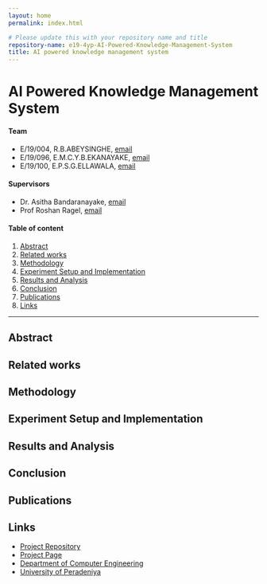 ```yaml
---
layout: home
permalink: index.html

# Please update this with your repository name and title
repository-name: e19-4yp-AI-Powered-Knowledge-Management-System
title: AI powered knowledge management system
---
```


[comment]: # "This is the standard layout for the project, but you can clean this and use your own template"

# AI Powered Knowledge Management System

#### Team

- E/19/004, R.B.ABEYSINGHE, [email](mailto:e19004@eng.pdn.ac.lk)
- E/19/096, E.M.C.Y.B.EKANAYAKE, [email](mailto:e19096@eng.pdn.ac.lk)
- E/19/100, E.P.S.G.ELLAWALA, [email](mailto:e19100@eng.pdn.ac.lk)

#### Supervisors

- Dr. Asitha Bandaranayake, [email](mailto:name@eng.pdn.ac.lk)
- Prof Roshan Ragel, [email](mailto:name@eng.pdn.ac.lk)

#### Table of content

1. [Abstract](#abstract)
2. [Related works](#related-works)
3. [Methodology](#methodology)
4. [Experiment Setup and Implementation](#experiment-setup-and-implementation)
5. [Results and Analysis](#results-and-analysis)
6. [Conclusion](#conclusion)
7. [Publications](#publications)
8. [Links](#links)

---

<!--
DELETE THIS SAMPLE before publishing to GitHub Pages !!!
This is a sample image, to show how to add images to your page. To learn more options, please refer [this](https://projects.ce.pdn.ac.lk/docs/faq/how-to-add-an-image/)
![Sample Image](./images/sample.png)
-->

## Abstract

## Related works

## Methodology

## Experiment Setup and Implementation

## Results and Analysis

## Conclusion

## Publications

[//]: # "Note: Uncomment each once you uploaded the files to the repository"

<!-- 1. [Semester 7 report](./) -->
<!-- 2. [Semester 7 slides](./) -->
<!-- 3. [Semester 8 report](./) -->
<!-- 4. [Semester 8 slides](./) -->
<!-- 5. Author 1, Author 2 and Author 3 "Research paper title" (2021). [PDF](./). -->

## Links

[//]: # " NOTE: EDIT THIS LINKS WITH YOUR REPO DETAILS "

- [Project Repository](https://github.com/cepdnaclk/e19-4yp-AI-Powered-Knowledge-Management-System)
- [Project Page](https://cepdnaclk.github.io/e19-4yp-AI-Powered-Knowledge-Management-System)
- [Department of Computer Engineering](http://www.ce.pdn.ac.lk/)
- [University of Peradeniya](https://eng.pdn.ac.lk/)

[//]: # "Please refer this to learn more about Markdown syntax"
[//]: # "https://github.com/adam-p/markdown-here/wiki/Markdown-Cheatsheet"
